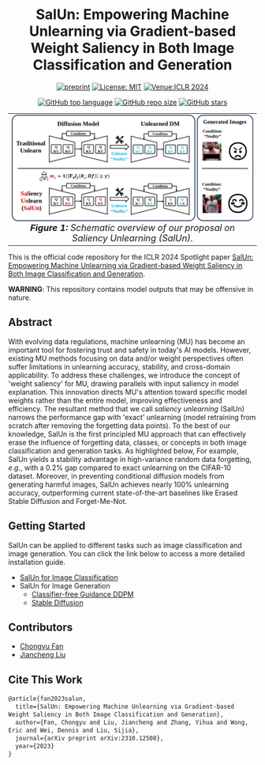 <div align='center'>
 
# SalUn: Empowering Machine Unlearning via Gradient-based Weight Saliency in Both Image Classification and Generation

[![preprint](https://img.shields.io/static/v1?label=arXiv&message=2310.12508&color=B31B1B)](https://arxiv.org/abs/2310.12508)
[![License: MIT](https://img.shields.io/badge/License-MIT-yellow.svg)](https://opensource.org/licenses/MIT)
[![Venue:ICLR 2024](https://img.shields.io/badge/Venue-ICLR%202024%20(Spotlight)-007CFF)](https://iclr.cc/Conferences/2024)

[![GitHub top language](https://img.shields.io/github/languages/top/OPTML-Group/Unlearn-Saliency)](https://github.com/OPTML-Group/Unlearn-Saliency)
[![GitHub repo size](https://img.shields.io/github/repo-size/OPTML-Group/Unlearn-Saliency)](https://github.com/OPTML-Group/Unlearn-Saliency)
[![GitHub stars](https://img.shields.io/github/stars/OPTML-Group/Unlearn-Saliency)](https://github.com/OPTML-Group/Unlearn-Saliency)

<table align="center">
  <tr>
    <td align="center"> 
      <img src="Images/teaser-v2.png" alt="Image 1" style="width: 700px;"/> 
      <br>
      <em style="font-size: 18px;">  <strong style="font-size: 18px;">Figure 1:</strong> Schematic overview of our proposal on Saliency Unlearning (SalUn).</em>
    </td>
  </tr>
</table>
</div>

This is the official code repository for the ICLR 2024 Spotlight paper [SalUn: Empowering Machine Unlearning via Gradient-based Weight Saliency in Both Image Classification and Generation](https://arxiv.org/abs/2310.12508).

**WARNING**: This repository contains model outputs that may be offensive in nature.

## Abstract

With evolving data regulations, machine unlearning (MU) has become an important tool for fostering trust and safety in today's AI models. However, existing MU methods focusing on data and/or weight perspectives often suffer limitations in unlearning accuracy, stability, and cross-domain applicability. To address these challenges, we introduce the concept of 'weight saliency' for MU, drawing parallels with input saliency in model explanation. This innovation directs MU's attention toward specific model weights rather than the entire model, improving effectiveness and efficiency. The resultant method that we call *saliency unlearning* (SalUn) narrows the performance gap with 'exact' unlearning (model retraining from scratch after removing the forgetting data points). To the best of our knowledge, SalUn is the first principled MU approach that can effectively erase the influence of forgetting data, classes, or concepts in both image classification and generation tasks. As highlighted below, For example, SalUn yields a stability advantage in high-variance random data forgetting, *e.g.*, with a 0.2% gap compared to exact unlearning on the CIFAR-10 dataset. Moreover, in preventing conditional diffusion models from generating harmful images, SalUn achieves nearly 100% unlearning accuracy, outperforming current state-of-the-art baselines like Erased Stable Diffusion and Forget-Me-Not.

## Getting Started
SalUn can be applied to different tasks such as image classification and image generation. You can click the link below to access a more detailed installation guide.
* [SalUn for Image Classification](Classification/README.md)
* SalUn for Image Generation
  * [Classifier-free Guidance DDPM](DDPM/README.md)
  * [Stable Diffusion](SD/README.md)

## Contributors

* [Chongyu Fan](https://a-f1.github.io/)
* [Jiancheng Liu](https://ljcc0930.github.io/)

## Cite This Work
```
@article{fan2023salun,
  title={SalUn: Empowering Machine Unlearning via Gradient-based Weight Saliency in Both Image Classification and Generation},
  author={Fan, Chongyu and Liu, Jiancheng and Zhang, Yihua and Wong, Eric and Wei, Dennis and Liu, Sijia},
  journal={arXiv preprint arXiv:2310.12508},
  year={2023}
}
```

